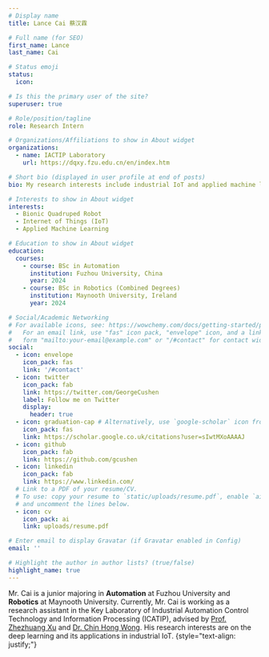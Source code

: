 ```yaml
---
# Display name
title: Lance Cai 蔡汉霖

# Full name (for SEO)
first_name: Lance
last_name: Cai

# Status emoji
status: 
  icon: 

# Is this the primary user of the site?
superuser: true

# Role/position/tagline
role: Research Intern

# Organizations/Affiliations to show in About widget
organizations:
  - name: IACTIP Laboratory
    url: https://dqxy.fzu.edu.cn/en/index.htm

# Short bio (displayed in user profile at end of posts)
bio: My research interests include industrial IoT and applied machine learning.

# Interests to show in About widget
interests:
  - Bionic Quadruped Robot
  - Internet of Things (IoT)
  - Applied Machine Learning

# Education to show in About widget
education:
  courses:
    - course: BSc in Automation
      institution: Fuzhou University, China
      year: 2024
    - course: BSc in Robotics (Combined Degrees)
      institution: Maynooth University, Ireland
      year: 2024

# Social/Academic Networking
# For available icons, see: https://wowchemy.com/docs/getting-started/page-builder/#icons
#   For an email link, use "fas" icon pack, "envelope" icon, and a link in the
#   form "mailto:your-email@example.com" or "/#contact" for contact widget.
social:
  - icon: envelope
    icon_pack: fas
    link: '/#contact'
  - icon: twitter
    icon_pack: fab
    link: https://twitter.com/GeorgeCushen
    label: Follow me on Twitter
    display:
      header: true
  - icon: graduation-cap # Alternatively, use `google-scholar` icon from `ai` icon pack
    icon_pack: fas
    link: https://scholar.google.co.uk/citations?user=sIwtMXoAAAAJ
  - icon: github
    icon_pack: fab
    link: https://github.com/gcushen
  - icon: linkedin
    icon_pack: fab
    link: https://www.linkedin.com/
  # Link to a PDF of your resume/CV.
  # To use: copy your resume to `static/uploads/resume.pdf`, enable `ai` icons in `params.yaml`,
  # and uncomment the lines below.
  - icon: cv
    icon_pack: ai
    link: uploads/resume.pdf

# Enter email to display Gravatar (if Gravatar enabled in Config)
email: ''

# Highlight the author in author lists? (true/false)
highlight_name: true
---
```


Mr. Cai is a junior majoring in **Automation** at Fuzhou University and **Robotics** at Maynooth University. Currently, Mr. Cai is working as a research assistant in the Key Laboratory of Industrial Automation Control Technology and Information Processing (ICATIP), advised by [Prof. Zhezhuang Xu](https://dqxy.fzu.edu.cn/info/1102/3547.htm) and [Dr. Chin Hong Wong](https://www.researchgate.net/profile/Chin-Hong-Wong). His research interests are on the deep learning and its applications in industrial IoT.
{style="text-align: justify;"}
